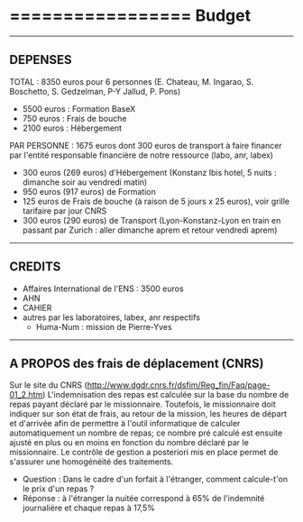 =================
Budget
=================

-------------
DEPENSES
-------------

TOTAL : 8350 euros pour 6 personnes (E. Chateau, M. Ingarao, S. Boschetto, S. Gedzelman, P-Y Jallud, P. Pons) 

- 5500 euros : Formation BaseX 
- 750 euros : Frais de bouche
- 2100 euros : Hébergement 

PAR PERSONNE : 1675 euros dont 300 euros de transport à faire financer par l'entité responsable financière de notre ressource (labo, anr, labex)
- 300 euros (269 euros) d'Hébergement (Konstanz Ibis hotel, 5 nuits : dimanche soir au vendredi matin)
- 950 euros (917 euros) de Formation
- 125 euros de Frais de bouche (à raison de 5 jours x 25 euros), voir grille tarifaire par jour CNRS
- 300 euros (290 euros) de Transport (Lyon-Konstanz-Lyon en train en passant par Zurich : aller dimanche aprem et retour vendredi aprem) 

-------------
CREDITS 
-------------

- Affaires International de l'ENS : 3500 euros
- AHN
- CAHIER
- autres par les laboratoires, labex, anr respectifs
  - Huma-Num : mission de Pierre-Yves

-----------------------------------------
A PROPOS des frais de déplacement (CNRS)
-----------------------------------------

Sur le site du CNRS (http://www.dgdr.cnrs.fr/dsfim/Reg_fin/Faq/page-01_2.htm)
L'indemnisation des repas est calculée sur la base du nombre de repas payant déclaré par le missionnaire. 
Toutefois, le missionnaire doit indiquer sur son état de frais, au retour de la mission, les heures de départ 
et d'arrivée afin de permettre à l'outil informatique de calculer automatiquement un nombre de repas; 
ce nombre pré calculé est ensuite ajusté en plus ou en moins en fonction du nombre déclaré par le missionnaire. 
Le contrôle de gestion a posteriori mis en place permet de s'assurer une homogénéité des traitements. 

- Question : Dans le cadre d'un forfait à l'étranger, comment calcule-t'on le prix d'un repas ?
- Réponse : à l'étranger la nuitée correspond à 65% de l'indemnité journalière et chaque repas à 17,5%
